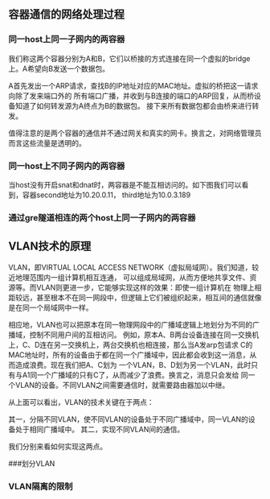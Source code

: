 ## 容器通信的网络处理过程

### 同一host上同一子网内的两容器
我们称这两个容器分别为A和B，它们以桥接的方式连接在同一个虚拟的bridge上。A希望向B发送一个数据包。

A首先发出一个ARP请求，查找B的IP地址对应的MAC地址。虚拟的桥把这一请求向除了发来端口外的
所有端口广播，并收到与B连接的端口的ARP回复，从而桥设备知道了如何转发源为A终点为B的数据包。
接下来所有数据包都会由桥来进行转发。

值得注意的是两个容器的通信并不通过网关和真实的网卡。换言之，对网络管理员而言这些流量是透明的。

### 同一host上不同子网内的两容器
当host没有开启snat和dnat时，两容器是不能互相访问的。如下图我们可以看到，容器second地址为10.20.0.11，
third地址为10.0.3.189

### 通过gre隧道相连的两个host上同一子网内的两容器

## VLAN技术的原理
VLAN，即VIRTUAL LOCAL ACCESS NETWORK（虚拟局域网）。我们知道，较近地理范围内一组计算机相互连通，
可以组成局域网，从而方便地共享文件、资源等。而VLAN则更进一步，它能够实现这样的效果：即使一组计算机在
物理上相距较远，甚至根本不在同一网段中，但逻辑上它们被组织起来，相互间的通信就像是在同一个局域网中一样。

相应地，VLAN也可以把原本在同一物理网段中的广播域逻辑上地划分为不同的广播域，控制不同用户间的互相访问。
例如，原本A、B两台设备连接在同一交换机上，C、D连在另一交换机上，两台交换机也相连接，那么当A发arp包请求
C的MAC地址时，所有的设备由于都在同一个广播域中，因此都会收到这一消息，从而造成浪费。现在我们把A、C划为
一个VLAN，B、D划为另一个VLAN，此时只有与A1同一个广播域的只有C了，从而减少了浪费。换言之，消息只会发给
同一个VLAN的设备。不同VLAN之间需要通信时，就需要路由器加以中继。

从上面可以看出，VLAN的技术关键在于两点：

其一，分隔不同VLAN，使不同VLAN的设备处于不同广播域中，同一VLAN的设备处于相同广播域中。
其二，实现不同VLAN间的通信。

我们分别来看如何实现这两点。

###划分VLAN




### VLAN隔离的限制
